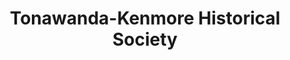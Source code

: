 ---
layout: repo
title: "Tonawanda-Kenmore Historical Society"
id: 20551
permalink: repos/20551/
---
